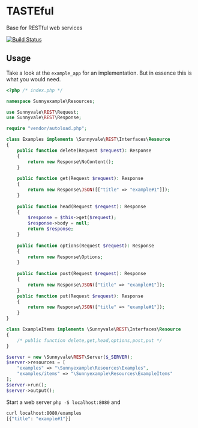 # TASTEful

Base for RESTful web services

[![Build Status](https://travis-ci.org/domolicious/tasteful.svg?branch=master)](https://travis-ci.org/domolicious/tasteful)

## Usage

Take a look at the `example_app` for an implementation. But in essence this is what you would need.

```php
<?php /* index.php */

namespace Sunnyexample\Resources;

use Sunnyvale\REST\Request;
use Sunnyvale\REST\Response;

require "vendor/autoload.php";

class Examples implements \Sunnyvale\REST\Interfaces\Resource
{
    public function delete(Request $request): Response
    {
        return new Response\NoContent();
    }
    
    public function get(Request $request): Response
    {
        return new Response\JSON([["title" => "example#1"]]);
    }
    
    public function head(Request $request): Response
    {
        $response = $this->get($request);
        $response->body = null;
        return $response;
    }
    
    public function options(Request $request): Response
    {
        return new Response\Options;
    }
    
    public function post(Request $request): Response
    {
        return new Response\JSON(["title" => "example#1"]);
    }
    public function put(Request $request): Response
    {
        return new Response\JSON(["title" => "example#1"]);
    }
}

class ExampleItems implements \Sunnyvale\REST\Interfaces\Resource
{
    /* public function delete,get,head,options,post,put */
}

$server = new \Sunnyvale\REST\Server($_SERVER);
$server->resources = [
    "examples" => "\Sunnyexample\Resources\Examples",
    "examples/items" => "\Sunnyexample\Resources\ExampleItems"
];
$server->run();
$server->output();
```

Start a web server `php -S localhost:8080` and 

```bash
curl localhost:8080/examples
[{"title": "example#1"}]
```

